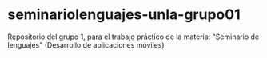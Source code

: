 # seminariolenguajes-unla-grupo01
Repositorio del grupo 1, para el trabajo práctico de la materia: "Seminario de lenguajes" (Desarrollo de aplicaciones móviles)

